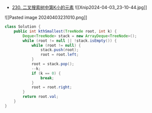- [230. 二叉搜索树中第K小的元素](https://leetcode.cn/problems/kth-smallest-element-in-a-bst/)
![[Xnip2024-04-03_23-10-44.jpg]]

![[Pasted image 20240403231010.png]]
```java
class Solution {
    public int kthSmallest(TreeNode root, int k) {
        Deque<TreeNode> stack = new ArrayDeque<TreeNode>();
        while (root != null || !stack.isEmpty()) {
            while (root != null) {
                stack.push(root);
                root = root.left;
            }
            root = stack.pop();
            --k;
            if (k == 0) {
                break;
            }
            root = root.right;
        }
        return root.val;
    }
}
```
